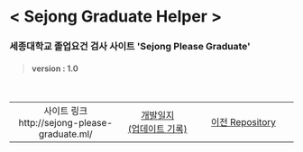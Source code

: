 # < Sejong Graduate Helper >

### 세종대학교 졸업요건 검사 사이트 'Sejong Please Graduate'
> #### version : 1.0

<br>

<table >
    <tr>
        <td width="600" align='center'>사이트 링크 <br> http://sejong-please-graduate.ml/</td>
        <td width="600" align='center'><a href="/dev_record.md">개발일지<br>(업데이트 기록)</a></td>
        <td width="600" align='center'><a href="https://github.com/hon99oo/SejongGraduateHellper">이전 Repository</a></td>
    </tr>
</table>


<br>


